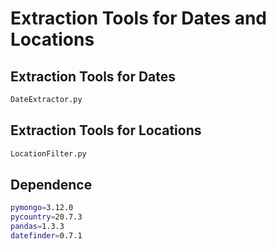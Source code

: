 # Extraction Tools for Dates and Locations

## Extraction Tools for Dates

```bash
DateExtractor.py
```

## Extraction Tools for Locations

```bash
LocationFilter.py
```

## Dependence

```bash
pymongo=3.12.0
pycountry=20.7.3
pandas=1.3.3
datefinder=0.7.1
```